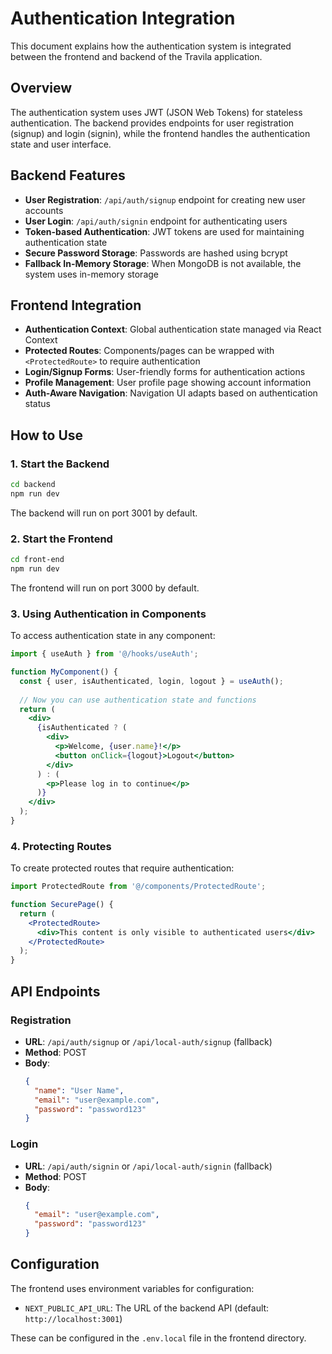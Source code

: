 # Authentication Integration

This document explains how the authentication system is integrated between the frontend and backend of the Travila application.

## Overview

The authentication system uses JWT (JSON Web Tokens) for stateless authentication. The backend provides endpoints for user registration (signup) and login (signin), while the frontend handles the authentication state and user interface.

## Backend Features

- **User Registration**: `/api/auth/signup` endpoint for creating new user accounts
- **User Login**: `/api/auth/signin` endpoint for authenticating users
- **Token-based Authentication**: JWT tokens are used for maintaining authentication state
- **Secure Password Storage**: Passwords are hashed using bcrypt
- **Fallback In-Memory Storage**: When MongoDB is not available, the system uses in-memory storage

## Frontend Integration

- **Authentication Context**: Global authentication state managed via React Context
- **Protected Routes**: Components/pages can be wrapped with `<ProtectedRoute>` to require authentication
- **Login/Signup Forms**: User-friendly forms for authentication actions
- **Profile Management**: User profile page showing account information
- **Auth-Aware Navigation**: Navigation UI adapts based on authentication status

## How to Use

### 1. Start the Backend

```bash
cd backend
npm run dev
```

The backend will run on port 3001 by default.

### 2. Start the Frontend

```bash
cd front-end
npm run dev
```

The frontend will run on port 3000 by default.

### 3. Using Authentication in Components

To access authentication state in any component:

```jsx
import { useAuth } from '@/hooks/useAuth';

function MyComponent() {
  const { user, isAuthenticated, login, logout } = useAuth();
  
  // Now you can use authentication state and functions
  return (
    <div>
      {isAuthenticated ? (
        <div>
          <p>Welcome, {user.name}!</p>
          <button onClick={logout}>Logout</button>
        </div>
      ) : (
        <p>Please log in to continue</p>
      )}
    </div>
  );
}
```

### 4. Protecting Routes

To create protected routes that require authentication:

```jsx
import ProtectedRoute from '@/components/ProtectedRoute';

function SecurePage() {
  return (
    <ProtectedRoute>
      <div>This content is only visible to authenticated users</div>
    </ProtectedRoute>
  );
}
```

## API Endpoints

### Registration

- **URL**: `/api/auth/signup` or `/api/local-auth/signup` (fallback)
- **Method**: POST
- **Body**:
  ```json
  {
    "name": "User Name",
    "email": "user@example.com",
    "password": "password123"
  }
  ```

### Login

- **URL**: `/api/auth/signin` or `/api/local-auth/signin` (fallback)
- **Method**: POST
- **Body**:
  ```json
  {
    "email": "user@example.com",
    "password": "password123"
  }
  ```

## Configuration

The frontend uses environment variables for configuration:

- `NEXT_PUBLIC_API_URL`: The URL of the backend API (default: `http://localhost:3001`)

These can be configured in the `.env.local` file in the frontend directory. 